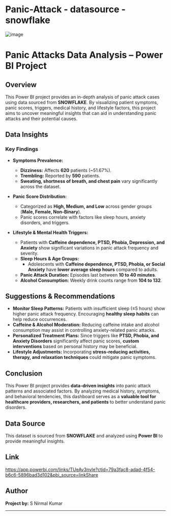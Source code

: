 # Panic-Attack - datasource - snowflake

![image](https://github.com/user-attachments/assets/f1f6ba19-083b-4b17-8d40-493300fd503b)


# Panic Attacks Data Analysis – Power BI Project  

## Overview  
This Power BI project provides an in-depth analysis of panic attack cases using data sourced from **SNOWFLAKE**. By visualizing patient symptoms, panic scores, triggers, medical history, and lifestyle factors, this project aims to uncover meaningful insights that can aid in understanding panic attacks and their potential causes.  

## Data Insights  
### Key Findings  
- **Symptoms Prevalence:**  
  - **Dizziness:** Affects **620** patients (~51.67%).  
  - **Trembling:** Reported by **590** patients.  
  - **Sweating, shortness of breath, and chest pain** vary significantly across the dataset.  

- **Panic Score Distribution:**  
  - Categorized as **High, Medium, and Low** across gender groups (**Male, Female, Non-Binary**).  
  - Panic scores correlate with factors like sleep hours, anxiety disorders, and triggers.  

- **Lifestyle & Mental Health Triggers:**  
  - Patients with **Caffeine dependence, PTSD, Phobia, Depression, and Anxiety** show significant variations in panic attack frequency and severity.  
  - **Sleep Hours & Age Groups:**  
    - Adolescents with **Caffeine dependence, PTSD, Phobia, or Social Anxiety** have **lower average sleep hours** compared to adults.  
  - **Panic Attack Duration:** Episodes last between **10 to 40 minutes**.  
  - **Alcohol Consumption:** Weekly drink counts range from **104 to 132**.  

## Suggestions & Recommendations  
- **Monitor Sleep Patterns:** Patients with insufficient sleep (≤5 hours) show higher panic attack frequency. Encouraging **healthy sleep habits** can help reduce occurrences.  
- **Caffeine & Alcohol Moderation:** Reducing caffeine intake and alcohol consumption may assist in controlling anxiety-related panic attacks.  
- **Personalized Treatment Plans:** Since triggers like **PTSD, Phobia, and Anxiety Disorders** significantly affect panic scores, **custom interventions** based on personal history may be beneficial.  
- **Lifestyle Adjustments:** Incorporating **stress-reducing activities, therapy, and relaxation techniques** could mitigate panic symptoms.  

## Conclusion  
This Power BI project provides **data-driven insights** into panic attack patterns and associated factors. By analyzing medical history, symptoms, and behavioral tendencies, this dashboard serves as a **valuable tool for healthcare providers, researchers, and patients** to better understand panic disorders.  

## Data Source  
This dataset is sourced from **SNOWFLAKE** and analyzed using **Power BI** to provide meaningful insights.  
## Link

https://app.powerbi.com/links/TUeAv3nvIe?ctid=79a3fac8-adad-4f54-b6c6-5896bad3d102&pbi_source=linkShare

## Author  
**Project by:** S Nirmal Kumar

---
